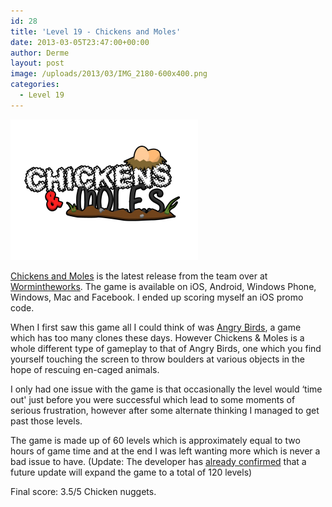 ```yaml
---
id: 28
title: 'Level 19 - Chickens and Moles'
date: 2013-03-05T23:47:00+00:00
author: Derme
layout: post
image: /uploads/2013/03/IMG_2180-600x400.png
categories:
  - Level 19
---
```

![Chickens and Moles](/uploads/2013/03/Official_Logo-300x225.png#center)

<a href="http://www.wormintheworks.com/apps/chickensandmoles/index.htm" target="_blank" rel="noopener">Chickens and Moles</a> is the latest release from the team over at <a href="http://www.wormintheworks.com/" target="_blank" rel="noopener">Wormintheworks</a>. The game is available on iOS, Android, Windows Phone, Windows, Mac and Facebook. I ended up scoring myself an iOS promo code.



When I first saw this game all I could think of was <a href="http://www.angrybirds.com/" target="_blank" rel="noopener">Angry Birds</a>, a game which has too many clones these days. However Chickens & Moles is a whole different type of gameplay to that of Angry Birds, one which you find yourself touching the screen to throw boulders at various objects in the hope of rescuing en-caged animals.



I only had one issue with the game is that occasionally the level would &#8216;time out' just before you were successful which lead to some moments of serious frustration, however after some alternate thinking I managed to get past those levels.



The game is made up of 60 levels which is approximately equal to two hours of game time and at the end I was left wanting more which is never a bad issue to have. (Update: The developer has <a href="https://twitter.com/GameDevDan/status/308948320808742912" target="_blank" rel="noopener">already confirmed</a> that a future update will expand the game to a total of 120 levels)


Final score: 3.5/5 Chicken nuggets.
